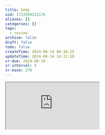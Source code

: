 ```yaml
---
title: body
uid: 1723594225176
aliases: []
categories: []
tags:
  - review
archive: false
draft: false
todo: false
createTime: 2024-08-14 08:10:25
updateTime: 2024-08-14 14:11:58
sr-due: 2024-08-18
sr-interval: 4
sr-ease: 270
---
```


<iframe
  class="iframe_full"
  src="https://dict.youdao.com/result?word=body&lang=en"
>
</iframe>
